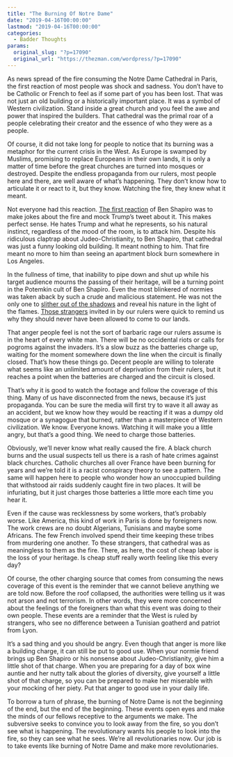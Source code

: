 ```yaml
---
title: "The Burning Of Notre Dame"
date: "2019-04-16T00:00:00"
lastmod: "2019-04-16T00:00:00"
categories:
  - Badder Thoughts
params:
  original_slug: "?p=17090"
  original_url: "https://thezman.com/wordpress/?p=17090"
---
```


As news spread of the fire consuming the Notre Dame Cathedral in Paris,
the first reaction of most people was shock and sadness. You don’t have
to be Catholic or French to feel as if some part of you has been lost.
That was not just an old building or a historically important place. It
was a symbol of Western civilization. Stand inside a great church and
you feel the awe and power that inspired the builders. That cathedral
was the primal roar of a people celebrating their creator and the
essence of who they were as a people.

Of course, it did not take long for people to notice that its burning
was a metaphor for the current crisis in the West. As Europe is swamped
by Muslims, promising to replace Europeans in their own lands, it is
only a matter of time before the great churches are turned into mosques
or destroyed. Despite the endless propaganda from our rulers, most
people here and there, are well aware of what’s happening. They don’t
know how to articulate it or react to it, but they know. Watching the
fire, they knew what it meant.

Not everyone had this reaction.
<a href="https://gab.com/media/image/bq-5cb502c2a3952.jpeg"
rel="noopener noreferrer" target="_blank">The first reaction</a> of Ben
Shapiro was to make jokes about the fire and mock Trump’s tweet about
it. This makes perfect sense. He hates Trump and what he represents, so
his natural instinct, regardless of the mood of the room, is to attack
him. Despite his ridiculous claptrap about Judeo-Christianity, to Ben
Shapiro, that cathedral was just a funny looking old building. It meant
nothing to him. That fire meant no more to him than seeing an apartment
block burn somewhere in Los Angeles.

In the fullness of time, that inability to pipe down and shut up while
his target audience mourns the passing of their heritage, will be a
turning point in the Potemkin cult of Ben Shapiro. Even the most
blinkered of normies was taken aback by such a crude and malicious
statement. He was not the only one to
<a href="https://twitter.com/JewishWorker/status/1117854674479009792"
rel="noopener noreferrer" target="_blank">slither out of the shadows</a>
and reveal his nature in the light of the flames.
<a href="https://twitter.com/MrAndyNgo/status/1117906541225463808"
rel="noopener noreferrer" target="_blank">Those strangers</a> invited in
by our rulers were quick to remind us why they should never have been
allowed to come to our lands.

That anger people feel is not the sort of barbaric rage our rulers
assume is in the heart of every white man. There will be no occidental
riots or calls for pogroms against the invaders. It’s a slow buzz as the
batteries charge up, waiting for the moment somewhere down the line when
the circuit is finally closed. That’s how these things go. Decent people
are willing to tolerate what seems like an unlimited amount of
deprivation from their rulers, but it reaches a point when the batteries
are charged and the circuit is closed.

That’s why it is good to watch the footage and follow the coverage of
this thing. Many of us have disconnected from the news, because it’s
just propaganda. You can be sure the media will first try to wave it all
away as an accident, but we know how they would be reacting if it was a
dumpy old mosque or a synagogue that burned, rather than a masterpiece
of Western civilization. We know. Everyone knows. Watching it will make
you a little angry, but that’s a good thing. We need to charge those
batteries.

Obviously, we’ll never know what really caused the fire. A black church
burns and the usual suspects tell us there is a rash of hate crimes
against black churches. Catholic churches all over France have been
burning for years and we’re told it is a racist conspiracy theory to see
a pattern. The same will happen here to people who wonder how an
unoccupied building that withstood air raids suddenly caught fire in two
places. It will be infuriating, but it just charges those batteries a
little more each time you hear it.

Even if the cause was recklessness by some workers, that’s probably
worse. Like America, this kind of work in Paris is done by foreigners
now. The work crews are no doubt Algerians, Tunisians and maybe some
Africans. The few French involved spend their time keeping these tribes
from murdering one another. To these strangers, that cathedral was as
meaningless to them as the fire. There, as here, the cost of cheap labor
is the loss of your heritage. Is cheap stuff really worth feeling like
this every day?

Of course, the other charging source that comes from consuming the news
coverage of this event is the reminder that we cannot believe anything
we are told now. Before the roof collapsed, the authorities were telling
us it was not arson and not terrorism. In other words, they were more
concerned about the feelings of the foreigners than what this event was
doing to their own people. These events are a reminder that the West is
ruled by strangers, who see no difference between a Tunisian goatherd
and patriot from Lyon.

It’s a sad thing and you should be angry. Even though that anger is more
like a building charge, it can still be put to good use. When your
normie friend brings up Ben Shapiro or his nonsense about
Judeo-Christianity, give him a little shot of that charge. When you are
preparing for a day of box wine auntie and her nutty talk about the
glories of diversity, give yourself a little shot of that charge, so you
can be prepared to make her miserable with your mocking of her piety.
Put that anger to good use in your daily life.

To borrow a turn of phrase, the burning of Notre Dame is not the
beginning of the end, but the end of the beginning. These events open
eyes and make the minds of our fellows receptive to the arguments we
make. The subversive seeks to convince you to look away from the fire,
so you don’t see what is happening. The revolutionary wants his people
to look into the fire, so they can see what he sees. We’re all
revolutionaries now. Our job is to take events like burning of Notre
Dame and make more revolutionaries.
